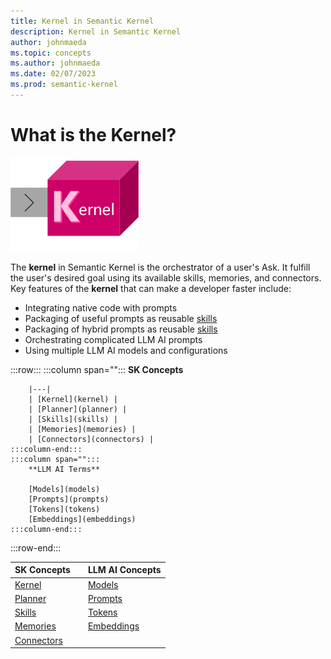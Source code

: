 ```yaml
---
title: Kernel in Semantic Kernel
description: Kernel in Semantic Kernel
author: johnmaeda
ms.topic: concepts
ms.author: johnmaeda
ms.date: 02/07/2023
ms.prod: semantic-kernel
---
```

# What is the Kernel?

![](../media/kernelsm.png)

The **kernel** in Semantic Kernel is the orchestrator of a user's Ask. It fulfill the user's desired goal using its available skills, memories, and connectors. Key features of the **kernel** that can make a developer faster include:

* Integrating native code with prompts
* Packaging of useful prompts as reusable [skills](skills)
* Packaging of hybrid prompts as reusable [skills](skills)
* Orchestrating complicated LLM AI prompts
* Using multiple LLM AI models and configurations

:::row:::
    :::column span="":::
        **SK Concepts**

        |---|
        | [Kernel](kernel) |
        | [Planner](planner) |
        | [Skills](skills) |
        | [Memories](memories) |
        | [Connectors](connectors) | 
    :::column-end:::
    :::column span="":::
        **LLM AI Terms**

        [Models](models)
        [Prompts](prompts)
        [Tokens](tokens)
        [Embeddings](embeddings)
    :::column-end:::
:::row-end:::

| SK Concepts | | LLM AI Concepts |
|---|---|---|
| [Kernel](kernel) || [Models](models) |
| [Planner](planner) || [Prompts](prompts) |
| [Skills](skills) || [Tokens](tokens) |
| [Memories](memories) || [Embeddings](embeddings)
| [Connectors](connectors) ||  | 
        

